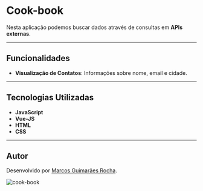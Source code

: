 # Cook-book

Nesta aplicação podemos buscar dados através de consultas em **APIs externas**.

---

## Funcionalidades

- **Visualização de Contatos**: Informações sobre nome, email e cidade.

---

## Tecnologias Utilizadas

- **JavaScript**
- **Vue-JS**
- **HTML**
- **CSS**

---

## Autor
Desenvolvido por [Marcos Guimarães Rocha](https://www.linkedin.com/in/marcos-grocha/).

![cook-book](https://github.com/marcos-grocha/contact-book/blob/screenshot.png?raw=true)